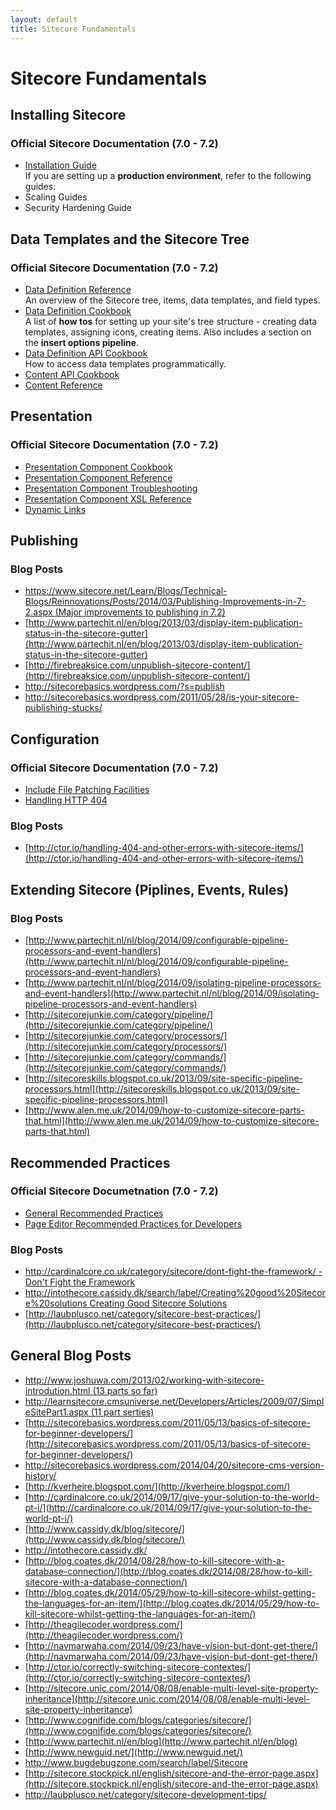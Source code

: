 ```yaml
---
layout: default
title: Sitecore Fundamentals
---
```


# Sitecore Fundamentals

## Installing Sitecore

### Official Sitecore Documentation (7.0 - 7.2)
* [Installation Guide](http://sdn.sitecore.net/Reference/Sitecore%207/Installation%20Guide.aspx)  
If you are setting up a **production environment**, refer to the following guides:
 * Scaling Guides
 * Security Hardening Guide

## Data Templates and the Sitecore Tree

### Official Sitecore Documentation (7.0 - 7.2)
* [Data Definition Reference](http://sdn.sitecore.net/Reference/Sitecore%207/Data%20Definition%20Reference.aspx)  
An overview of the Sitecore tree, items, data templates, and field types.
* [Data Definition Cookbook](http://sdn.sitecore.net/Reference/Sitecore%207/Data%20Definition%20Cookbook.aspx)  
A list of **how tos** for setting up your site's tree structure - creating data templates, assigning icons, creating items. Also includes a section on the **insert options pipeline**.
* [Data Definition API Cookbook](http://sdn.sitecore.net/Reference/Sitecore%207/Data%20Definition%20API%20Cookbook.aspx)  
How to access data templates programmatically.
* [Content API Cookbook](http://sdn.sitecore.net/Reference/Sitecore%207/Content%20API%20Cookbook.aspx)
* [Content Reference](http://sdn.sitecore.net/Reference/Sitecore%207/Content%20Reference.aspx)

## Presentation

### Official Sitecore Documentation (7.0 - 7.2)

* [Presentation Component Cookbook](http://sdn.sitecore.net/Reference/Sitecore%207/Presentation%20Component%20Cookbook.aspx)
* [Presentation Component Reference](http://sdn.sitecore.net/Reference/Sitecore%207/Presentation%20Component%20Reference.aspx)
* [Presentation Component Troubleshooting](http://sdn.sitecore.net/Reference/Sitecore%207/Presentation%20Component%20Troubleshooting%20Guide.aspx)
* [Presentation Component XSL Reference](http://sdn.sitecore.net/Reference/Sitecore%207/Presentation%20Component%20XSL%20Reference.aspx)
* [Dynamic Links](http://sdn.sitecore.net/Reference/Sitecore%207/Dynamic%20Links.aspx)

## Publishing

### Blog Posts

* [https://www.sitecore.net/Learn/Blogs/Technical-Blogs/Reinnovations/Posts/2014/03/Publishing-Improvements-in-7-2.aspx (Major improvements to publishing in 7.2)](https://www.sitecore.net/Learn/Blogs/Technical-Blogs/Reinnovations/Posts/2014/03/Publishing-Improvements-in-7-2.aspx)
* [http://www.partechit.nl/en/blog/2013/03/display-item-publication-status-in-the-sitecore-gutter](http://www.partechit.nl/en/blog/2013/03/display-item-publication-status-in-the-sitecore-gutter)
* [http://firebreaksice.com/unpublish-sitecore-content/](http://firebreaksice.com/unpublish-sitecore-content/)
* [http://sitecorebasics.wordpress.com/?s=publish ](http://sitecorebasics.wordpress.com/?s=publish )
* [http://sitecorebasics.wordpress.com/2011/05/28/is-your-sitecore-publishing-stucks/ ](http://sitecorebasics.wordpress.com/2011/05/28/is-your-sitecore-publishing-stucks/ )


## Configuration

### Official Sitecore Documentation (7.0 - 7.2)

* [Include File Patching Facilities](http://sdn.sitecore.net/Reference/Sitecore%207/Include%20File%20Patching%20Facilities.aspx)
* [Handling HTTP 404](http://sdn.sitecore.net/Reference/Sitecore%207/Handing%20HTTP%20404.aspx)

### Blog Posts

* [http://ctor.io/handling-404-and-other-errors-with-sitecore-items/](http://ctor.io/handling-404-and-other-errors-with-sitecore-items/)

## Extending Sitecore (Piplines, Events, Rules)

### Blog Posts

* [http://www.partechit.nl/nl/blog/2014/09/configurable-pipeline-processors-and-event-handlers](http://www.partechit.nl/nl/blog/2014/09/configurable-pipeline-processors-and-event-handlers)
* [http://www.partechit.nl/nl/blog/2014/09/isolating-pipeline-processors-and-event-handlers](http://www.partechit.nl/nl/blog/2014/09/isolating-pipeline-processors-and-event-handlers)
* [http://sitecorejunkie.com/category/pipeline/](http://sitecorejunkie.com/category/pipeline/)
* [http://sitecorejunkie.com/category/processors/](http://sitecorejunkie.com/category/processors/)
* [http://sitecorejunkie.com/category/commands/](http://sitecorejunkie.com/category/commands/)
* [http://sitecoreskills.blogspot.co.uk/2013/09/site-specific-pipeline-processors.html](http://sitecoreskills.blogspot.co.uk/2013/09/site-specific-pipeline-processors.html)
* [http://www.alen.me.uk/2014/09/how-to-customize-sitecore-parts-that.html](http://www.alen.me.uk/2014/09/how-to-customize-sitecore-parts-that.html)

## Recommended Practices

### Official Sitecore Documetnation (7.0 - 7.2)

* [General Recommended Practices](http://sdn.sitecore.net/Reference/Sitecore%207/Recommended%20Practices.aspx)
* [Page Editor Recommended Practices for Developers](http://sdn.sitecore.net/Reference/Sitecore%207/Page%20Editor%20Recommended%20Practices%20for%20Developers.aspx)

### Blog Posts

* [http://cardinalcore.co.uk/category/sitecore/dont-fight-the-framework/ - Don't Fight the Framework](http://cardinalcore.co.uk/category/sitecore/dont-fight-the-framework/)
* [http://intothecore.cassidy.dk/search/label/Creating%20good%20Sitecore%20solutions Creating Good Sitecore Solutions]([http://intothecore.cassidy.dk/search/label/Creating%20good%20Sitecore%20solutions)
* [http://laubplusco.net/category/sitecore-best-practices/](http://laubplusco.net/category/sitecore-best-practices/)

## General Blog Posts

* [http://www.joshuwa.com/2013/02/working-with-sitecore-introdution.html (13 parts so far)](http://www.joshuwa.com/2013/02/working-with-sitecore-introdution.html)
* [http://learnsitecore.cmsuniverse.net/Developers/Articles/2009/07/SimpleSitePart1.aspx (11 part serties)](http://learnsitecore.cmsuniverse.net/Developers/Articles/2009/07/SimpleSitePart1.aspx)
* [http://sitecorebasics.wordpress.com/2011/05/13/basics-of-sitecore-for-beginner-developers/](http://sitecorebasics.wordpress.com/2011/05/13/basics-of-sitecore-for-beginner-developers/)
* [http://sitecorebasics.wordpress.com/2014/04/20/sitecore-cms-version-history/ ](http://sitecorebasics.wordpress.com/2014/04/20/sitecore-cms-version-history/ )
* [http://kverheire.blogspot.com/](http://kverheire.blogspot.com/)
* [http://cardinalcore.co.uk/2014/09/17/give-your-solution-to-the-world-pt-i/](http://cardinalcore.co.uk/2014/09/17/give-your-solution-to-the-world-pt-i/)
* [http://www.cassidy.dk/blog/sitecore/](http://www.cassidy.dk/blog/sitecore/)
* [http://intothecore.cassidy.dk/ ](http://intothecore.cassidy.dk/ )
* [http://blog.coates.dk/2014/08/28/how-to-kill-sitecore-with-a-database-connection/](http://blog.coates.dk/2014/08/28/how-to-kill-sitecore-with-a-database-connection/)
* [http://blog.coates.dk/2014/05/29/how-to-kill-sitecore-whilst-getting-the-languages-for-an-item/](http://blog.coates.dk/2014/05/29/how-to-kill-sitecore-whilst-getting-the-languages-for-an-item/)
* [http://theagilecoder.wordpress.com/](http://theagilecoder.wordpress.com/)
* [http://navmarwaha.com/2014/09/23/have-vision-but-dont-get-there/](http://navmarwaha.com/2014/09/23/have-vision-but-dont-get-there/)
* [http://ctor.io/correctly-switching-sitecore-contextes/](http://ctor.io/correctly-switching-sitecore-contextes/)
* [http://sitecore.unic.com/2014/08/08/enable-multi-level-site-property-inheritance](http://sitecore.unic.com/2014/08/08/enable-multi-level-site-property-inheritance)
* [http://www.cognifide.com/blogs/categories/sitecore/](http://www.cognifide.com/blogs/categories/sitecore/)
* [http://www.partechit.nl/en/blog](http://www.partechit.nl/en/blog)
* [http://www.newguid.net/](http://www.newguid.net/)
* [http://www.bugdebugzone.com/search/label/Sitecore ](http://www.bugdebugzone.com/search/label/Sitecore)
* [http://sitecore.stockpick.nl/english/sitecore-and-the-error-page.aspx](http://sitecore.stockpick.nl/english/sitecore-and-the-error-page.aspx)
* http://laubplusco.net/category/sitecore-development-tips/
